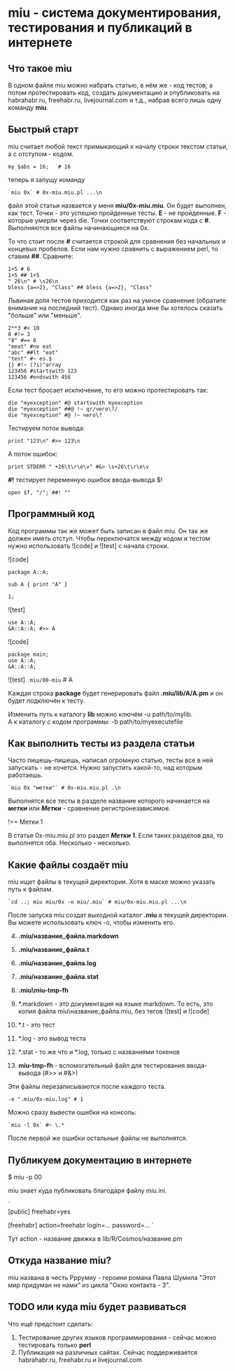 # miu - система документирования, тестирования и публикаций в интернете

## Что такое miu

В одном файле miu можно набрать статью, в нём же - код тестов, а потом протестировать код, создать документацию и опубликовать на habrahabr.ru, freehabr.ru, livejournal.com и т.д., набрав всего лишь одну команду **miu**.

## Быстрый старт

miu считает любой текст примыкающий к началу строки текстом статьи, а с отступом - кодом.

	my $abs = 16;	# 16
	
теперь я запущу команду

	`miu 0x` # 0x-miu.miu.pl ...\n
	
файл этой статьи назвается у меня **miu/0x-miu.miu**. Он будет выполнен, как тест. Точки - это успешно пройденные тесты. **E** - не пройденные. **F** - которые умерли через die.
Точки соответствуют строкам кода с **#**.
Выполняются все файлы начинающиеся на 0x. 

То что стоит после **#** считается строкой для сравнения без начальных и концевых пробелов. Если нам нужно сравнить с выражением perl, то ставим **##**. Сравните:

	1+5 # 6
	1+5 ## 1+5
	" 26\n" # \s26\n
	bless {a=>2}, "Class" ## bless {a=>2}, "Class"
	
Львиная доля тестов приходится как раз на умное сравнение (обратите внимание на последний тест). Однако иногда мне бы хотелось сказать "больше" или "меньше".

	2**3 #< 10
	8 #!= 3
	"8" #== 8
	"meat" #ne eat
	"abc" ##lt "eat"
	"test" #~ es.$
	{} #!~ (?i)^array
	123456 #startswith 123
	123456 #endswith 456
	
Если тест бросает исключение, то его можно протестировать так:

	die "myexception" #@ startswith myexception
	die "myexception" ##@ !~ qr/чего\?/
	die "myexception" #@ !~ чего\?
	
Тестируем поток вывода:

	print "123\n" #>> 123\n
	
А поток ошибок:
	
	print STDERR " +26\t\r\e\v" #&> \s+26\t\r\e\v

	
**#!** тестирует переменную ошибок ввода-вывода $!

	open $f, "/"; ##! ""

## Программный код

Код программы так же может быть записан в файл miu. Он так же должен иметь отступ.
Чтобы переключатся между кодом и тестом нужно использовать ![code] и ![test] с начала строки.

![code]

	package A::A;
	
	sub A { print "A" }

	1;
	
![test]

	use A::A;
	&A::A::A; #>> A
	
![code]
	
	package main;
	use A::A;
	&A::A::A;
	
![test]
	`.miu/00-miu` # A

	
Каждая строка **package** будет генерировать файл **.miu/lib/A/A.pm** и он будет подключён к тесту.

Изменить путь к каталогу **lib** можно ключём -u path/to/mylib.  
А к каталогу с кодом программы: -b path/to/myexecutefile


## Как выполнить тесты из раздела статьи

Часто пишешь-пишешь, написал огромную статью, тесты все в ней запускать - не хочется. Нужно запустить какой-то, над которым работаешь.

	`miu 0x "метки"` # 0x-miu.miu.pl .\n
	
Выполнятся все тесты в разделе название которого начинается на ***метки*** или ***Метки*** - сравнение регистронезависимое.

!== Метки 1

В статье 0x-miu.miu.pl это раздел ***Метки 1***.
Если таких разделов два, то выполнятся оба. Несколько - несколько.
	
## Какие файлы создаёт miu

miu ищет файлы в текущей директории. Хотя в маске можно указать путь к файлам.

	`cd ..; miu miu/0x -o miu/.miu` # miu/0x-miu.miu.pl ...\n

После запуска miu создат выходной каталог __.miu__ в текущей директории.  
Вы можете использовать ключ -o, чтобы изменить его.

4. **.miu/название_файла.markdown**
3. **.miu/название_файла.t**
1. **.miu/название_файла.log**
2. **.miu/название_файла.stat**
5. **.miu\miu-tmp-fh**


1. *.markdown - это документация на языке markdown. То есть, это копия файла miu\название_файла.miu, без тегов ![test] и ![code]
2. *.t - это тест
3. *.log - это вывод теста
5. *.stat - то же что и *.log, только с названиями токенов
6. **miu-tmp-fh** - вспомогательный файл для тестирования ввода-вывода (#>> и #&>)


Эти файлы перезаписываются после каждого теста.

	-e ".miu/0x-miu.log" # 1

Можно сразу вывести ошибки на консоль:

	`miu -l 0x` #~ \.*
	
После первой же ошибки остальные файлы не выполнятся.


## Публикуем документацию в интернете

$ miu -p 00
	
miu знает куда публиковать благодаря файлу miu.ini.

`	
[public]
freehabr=yes

[freehabr]
action=freehabr
login=...
password=...
`
	
Тут action - название движка в lib/R/Cosmos/название.pm


## Откуда название miu?

miu названа в честь Рррумиу - героини романа Павла Шумила "Этот мир придуман не нами" из цикла "Окно контакта - 3".

## TODO или куда miu будет развиваться

Что ещё предстоит сделать:

1. Тестирование других языков программирования - сейчас можно тестировать только **perl**
2. Публикация на различных сайтах. Сейчас поддерживается habrahabr.ru, freehabr.ru и livejournal.com
	




